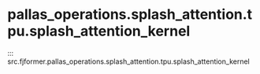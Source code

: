 # pallas_operations.splash_attention.tpu.splash_attention_kernel
::: src.fjformer.pallas_operations.splash_attention.tpu.splash_attention_kernel